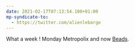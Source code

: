 ```yaml
---
date: 2021-02-17T07:13:54.100+01:00
mp-syndicate-to:
  - https://twitter.com/alienlebarge
---
```

What a week !
Monday Metropolix and now [Beads](https://mutable-instruments.net/modules/beads/).
